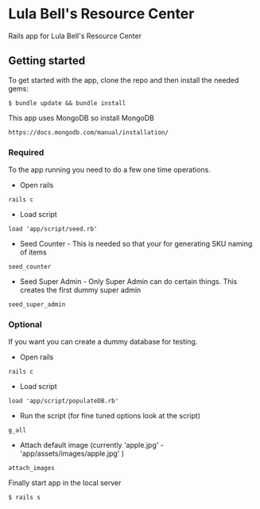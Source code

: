 # Lula Bell's Resource Center

Rails app for Lula Bell's Resource Center

## Getting started

To get started with the app, clone the repo and then install the needed gems:
```
$ bundle update && bundle install
```

This app uses MongoDB so install MongoDB
```
https://docs.mongodb.com/manual/installation/
```
### Required
To the app running you need to do a few one time operations.
* Open rails
```
rails c
```
* Load script
```
load 'app/script/seed.rb'
```

* Seed Counter - This is needed so that your for generating SKU naming of items
```
seed_counter
```

* Seed Super Admin - Only Super Admin can do certain things. This creates the first dummy super admin
```
seed_super_admin
```
### Optional
If you want you can create a dummy database for testing.
* Open rails
```
rails c
```
* Load script
```
load 'app/script/populateDB.rb'
```
* Run the script (for fine  tuned options look at the script)
```
g_all
```
* Attach default image (currently 'apple.jpg' - 'app/assets/images/apple.jpg' )
```
attach_images
```

Finally start app in the local server

```
$ rails s
```
